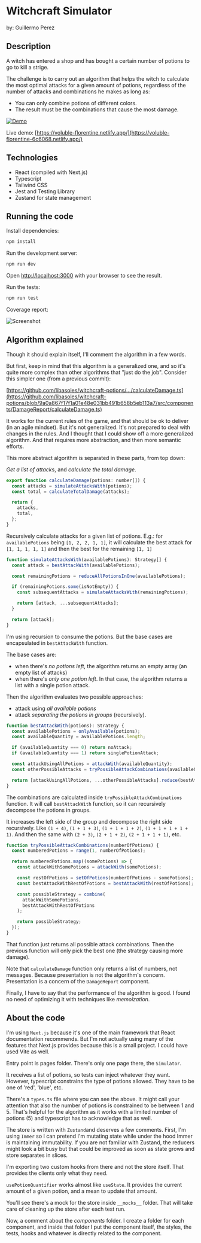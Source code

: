 # Witchcraft Simulator

by: Guillermo Perez

## Description

A witch has entered a shop and has bought a certain number of potions to go to kill a strige.

The challenge is to carry out an algorithm that helps the witch to calculate the most optimal attacks for a given amount of potions, regardless of the number of attacks and combinations he makes as long as:

- You can only combine potions of different colors.
- The result must be the combinations that cause the most damage.

[![Demo](https://github.com/libasoles/witchcraft-potions/blob/main/public/screenshot.png)](https://voluble-florentine-6c6068.netlify.app/)

Live demo: [https://voluble-florentine.netlify.app/](https://voluble-florentine-6c6068.netlify.app/)

## Technologies

- React (compiled with Next.js)
- Typescript
- Tailwind CSS
- Jest and Testing Library
- Zustand for state management

## Running the code

Install dependencies:

```bash
npm install
```

Run the development server:

```bash
npm run dev
```

Open [http://localhost:3000](http://localhost:3000) with your browser to see the result.

Run the tests:

```bash
npm run test
```

Coverage report:

![Screenshot](https://github.com/libasoles/witchcraft-potions/blob/main/public/coverage.png)

## Algorithm explained

Though it should explain itself, I'll comment the algorithm in a few words.

But first, keep in mind that this algorithm is a generalized one, and so it's quite more complex than other algorithms that "just do the job". Consider this simpler one (from a previous commit):

[https://github.com/libasoles/witchcraft-potions/.../calculateDamage.ts](https://github.com/libasoles/witchcraft-potions/blob/9a0a867f17f1a01e48e031bb491b658b5eb113a7/src/components/DamageReport/calculateDamage.ts)

It works for the current rules of the game, and that should be ok to deliver (in an agile mindset). But it's not generalized. It's not prepared to deal with changes in the rules. And I thought that I could show off a more generalized algorithm. And that requires more abstraction, and then more semantic efforts.

This more abstract algorithm is separated in these parts, from top down:

*Get a list of attack*s, and *calculate the total damage*.

```javascript
export function calculateDamage(potions: number[]) {
  const attacks = simulateAttacksWith(potions);
  const total = calculateTotalDamage(attacks);

  return {
    attacks,
    total,
  };
}
```

Recursively calculate attacks for a given list of potions.
E.g.: for `availablePotions` being `[1, 2, 2, 1, 1]`, it will calculate the best attack for `[1, 1, 1, 1, 1]` and then the best for the remaining `[1, 1]`

```javascript
function simulateAttacksWith(availablePotions): Strategy[] {
  const attack = bestAttackWith(availablePotions);

  const remainingPotions = reduceAllPotionsInOne(availablePotions);

  if (remainingPotions.some(isNotEmpty)) {
    const subsequentAttacks = simulateAttacksWith(remainingPotions);

    return [attack, ...subsequentAttacks];
  }

  return [attack];
}
```

I'm using recursion to consume the potions. But the base cases are encapsulated in `bestAttackWith` function.

The base cases are:

- when there's *no potions left*, the algorithm returns an empty array (an empty list of attacks)
- when there's *only one potion left*. In that case, the algorithm returns a list with a single potion attack.

Then the algorithm evaluates two possible approaches:

- attack using *all available potions*
- attack *separating the potions in groups* (recursively).

```javascript
function bestAttackWith(potions): Strategy {
  const availablePotions = onlyAvailable(potions);
  const availableQuantity = availablePotions.length;

  if (availableQuantity === 0) return noAttack;
  if (availableQuantity === 1) return singlePotionAttack;

  const attackUsingAllPotions = attackWith(availableQuantity);
  const otherPossibleAttacks = tryPossibleAttackCombinations(availableQuantity);

  return [attackUsingAllPotions, ...otherPossibleAttacks].reduce(bestAttack);
}
```

The combinations are calculated inside `tryPossibleAttackCombinations` function. It will call `bestAttackWith` function, so it can recursively decompose the potions in groups.

It increases the left side of the group and decompose the right side recursively. Like `(1 + 4)`, `(1 + 1 + 3)`, `(1 + 1 + 1 + 2)`, `(1 + 1 + 1 + 1 + 1)`. And then the same with `(2 + 3)`, `(2 + 1 + 2)`, `(2 + 1 + 1 + 1)`, etc.

```javascript
function tryPossibleAttackCombinations(numberOfPotions) {
  const numberedPotions = range(1, numberOfPotions);

  return numberedPotions.map((somePotions) => {
    const attackWithSomePotions = attackWith(somePotions);

    const restOfPotions = setOfPotions(numberOfPotions - somePotions);
    const bestAttackWithRestOfPotions = bestAttackWith(restOfPotions);

    const possibleStrategy = combine(
      attackWithSomePotions,
      bestAttackWithRestOfPotions
    );

    return possibleStrategy;
  });
}
```

That function just returns all possible attack combinations. Then the previous function will only pick the best one (the strategy causing more damage).

Note that `calculateDamage` function only returns a list of numbers, not messages. Because presentation is not the algorithm's concern. Presentation is a concern of the `DamageReport` component.

Finally, I have to say that the performance of the algorithm is good. I found no need of optimizing it with techniques like *memoization*.

## About the code

I'm using `Next.js` because it's one of the main framework that React documentation recommends. But I'm not actually using many of the features that Next.js provides because this is a small project. I could have used Vite as well.

Entry point is pages folder. There's only one page there, the `Simulator`.

It receives a list of potions, so tests can inject whatever they want. However, typescript constrains the type of potions allowed. They have to be one of 'red', 'blue', etc.

There's a `types.ts` file where you can see the above. It might call your attention that also the number of potions is constrained to be between 1 and 5. That's helpful for the algorithm as it works with a limited number of potions (5) and typescript has to acknowledge that as well.

The store is written with `Zustand`and deserves a few comments. First, I'm using `Immer` so I can pretend I'm mutating state while under the hood Immer is maintaining immutability. If you are not familiar with Zustand, the reducers might look a bit busy but that could be improved as soon as state grows and store separates in slices.

I'm exporting two custom hooks from there and not the store itself. That provides the clients only what they need.

`usePotionQuantifier` works almost like `useState`. It provides the current amount of a given potion, and a mean to update that amount.

You'll see there's a mock for the store inside `__mocks__` folder. That will take care of cleaning up the store after each test run.

Now, a comment about the *components* folder. I create a folder for each component, and inside that folder I put the component itself, the styles, the tests, hooks and whatever is directly related to the component.
